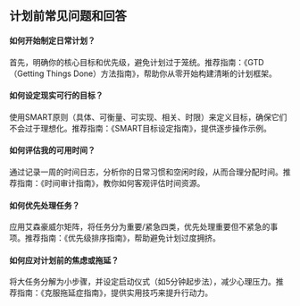 ## 计划前常见问题和回答

#### 如何开始制定日常计划？
首先，明确你的核心目标和优先级，避免计划过于笼统。推荐指南：《GTD（Getting Things Done）方法指南》，帮助你从零开始构建清晰的计划框架。

#### 如何设定现实可行的目标？
使用SMART原则（具体、可衡量、可实现、相关、时限）来定义目标，确保它们不会过于理想化。推荐指南：《SMART目标设定指南》，提供逐步操作示例。

#### 如何评估我的可用时间？
通过记录一周的时间日志，分析你的日常习惯和空闲时段，从而合理分配时间。推荐指南：《时间审计指南》，教你如何客观评估时间资源。

#### 如何优先处理任务？
应用艾森豪威尔矩阵，将任务分为重要/紧急四类，优先处理重要但不紧急的事项。推荐指南：《优先级排序指南》，帮助避免计划过度拥挤。

#### 如何应对计划前的焦虑或拖延？
将大任务分解为小步骤，并设定启动仪式（如5分钟起步法），减少心理压力。推荐指南：《克服拖延症指南》，提供实用技巧来提升行动力。
